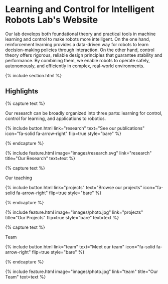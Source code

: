 ---
---

# Learning and Control for Intelligent Robots Lab's Website

Our lab develops both foundational theory and practical tools in machine learning and control to make robots more intelligent. On the one hand, reinforcement learning provides a data-driven way for robots to learn decision-making policies through interaction. On the other hand, control theory offers rigorous, reliable design principles that guarantee stability and performance. By combining them, we enable robots to operate safely, autonomously, and efficiently in complex, real-world environments.

{% include section.html %}

## Highlights

{% capture text %}

Our research can be broadly organized into three parts: learning for control, control for learning, and applications to robotics.

{%
  include button.html
  link="research"
  text="See our publications"
  icon="fa-solid fa-arrow-right"
  flip=true
  style="bare"
%}

{% endcapture %}

{%
  include feature.html
  image="images/research.svg"
  link="research"
  title="Our Research"
  text=text
%}

{% capture text %}

Our teaching

{%
  include button.html
  link="projects"
  text="Browse our projects"
  icon="fa-solid fa-arrow-right"
  flip=true
  style="bare"
%}

{% endcapture %}

{%
  include feature.html
  image="images/photo.jpg"
  link="projects"
  title="Our Projects"
  flip=true
  style="bare"
  text=text
%}

{% capture text %}

Team

{%
  include button.html
  link="team"
  text="Meet our team"
  icon="fa-solid fa-arrow-right"
  flip=true
  style="bare"
%}

{% endcapture %}

{%
  include feature.html
  image="images/photo.jpg"
  link="team"
  title="Our Team"
  text=text
%}
